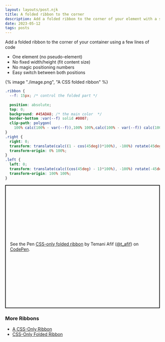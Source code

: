 ```yaml
---
layout: layouts/post.njk
title: A folded ribbon to the corner
description: Add a folded ribbon to the corner of your element with a simple code
date: 2023-05-12
tags: posts
---
```


Add a folded ribbon to the corner of your container using a few lines of code
* One element (no pseudo-element)
* No fixed width/height (fit content size)
* No magic positioning numbers
* Easy switch between both positions

{% image "./image.png", "A CSS folded ribbon" %}

```css
.ribbon {
  --f: 15px; /* control the folded part */
  
  position: absolute;
  top: 0;
  background: #45ADA8; /* the main color  */
  border-bottom :var(--f) solid #0007;
  clip-path: polygon(
    100% calc(100% - var(--f)),100% 100%,calc(100% - var(--f)) calc(100% - var(--f)),var(--f) calc(100% - var(--f)), 0 100%,0 calc(100% - var(--f)),999px calc(100% - 999px),calc(100% - 999px) calc(100% - 999px))
}
.right {
  right: 0;
  transform: translate(calc((1 - cos(45deg))*100%), -100%) rotate(45deg);
  transform-origin: 0% 100%;
}
.left {
  left: 0;
  transform: translate(calc((cos(45deg) - 1)*100%), -100%) rotate(-45deg);
  transform-origin: 100% 100%;
}
```

<p class="codepen" data-height="400" data-default-tab="result" data-slug-hash="rNqKmvN" data-preview="true" data-user="t_afif" style="height: 400px; box-sizing: border-box; display: flex; align-items: center; justify-content: center; border: 2px solid; margin: 1em 0; padding: 1em;">
  <span>See the Pen <a href="https://codepen.io/t_afif/pen/rNqKmvN">
  CSS-only folded ribbon</a> by Temani Afif (<a href="https://codepen.io/t_afif">@t_afif</a>)
  on <a href="https://codepen.io">CodePen</a>.</span>
</p>
<script async src="https://cpwebassets.codepen.io/assets/embed/ei.js"></script>

### More Ribbons

* [A CSS-Only Ribbon](/css-ribbon-2/)
* [CSS-Only Folded Ribbon](/css-ribbon/)
